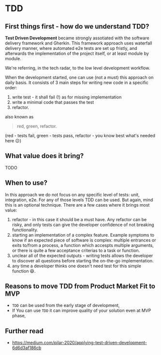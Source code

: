 # TDD

## First things first - how do we understand TDD?

**Test Driven Development** became strongly assotiated with the software delivery framework and Gherkin. This framework approach uses waterfall delivery manner, where automated e2e tests are set up fristly, and afterwards the implementation of the project itself, or at least module by module. 

We're referring, in the tech radar, to the low level development workflow. 

When the development started, one can use (not a must) this approach on daily basis. It consists of 3 main steps for writing new code in a specific order:
1. write test - it shall fail (!) as for missing implementation
2. write a minimal code that passes the test
3. refactor.

also known as
> red, green, refactor.

(red - tests fail, green - tests pass, refactor - you know best what's needed here 😉)


## What value does it bring?
TODO


## When to use?
In this approach we do not focus on any specific level of tests: unit, integration, e2e. For any of those levels TDD can be used. But again, mind this is an optional technique. 
There are a few cases where it brings most value:
1. refactor - in this case it should be a must have. Any refactor can be risky, and only tests can give the developer confidence of not breaking functionality.
2. starting an implementation of a complex feature. Example symptoms to know if an expected piece of software is complex: multiple entrances or exits to/from a process, a function which accespts multiple arguments, or there is quite a few acceptance criterias to a task or function. 
3. unclear all of the expected outputs - writing tests allows the developer to discover all questions before starting the on-the-go implementation.
4. any time a developer thinks one doesn't need test for this simple function 😄.


## Reasons to move TDD from Product Market Fit to MVP
- `TDD` can be used from the early stage of development, 
- If You can use `TDD` it can improve quality of your solution even at MVP phase,


## Further read
- https://medium.com/pilar-2020/applying-test-driven-development-6d6d3af186cb
